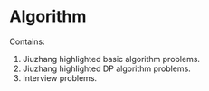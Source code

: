 # Algorithm
Contains:
1. Jiuzhang highlighted basic algorithm problems.
2. Jiuzhang highlighted DP algorithm problems.
3. Interview problems.
